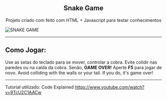 <h2 align="center">Snake Game</h2>
<p align="center">Projeto criado com feito com HTML + Javascript para testar conhecimentos</p>

![SNAKE GAME](https://user-images.githubusercontent.com/89283901/166855808-cadf90d3-b0f0-4a79-9723-30ef770b7226.gif)

---
## Como Jogar:

Use as setas do teclado para se mover, controlar a cobra.
Evite colidir nas paredes ou na calda da cobra. Senão, <strong>GAME OVER!</strong>
Aperte <strong>F5</strong> para jogar de novo.
Avoid colliding with the walls or your tail. If you do, it's game over!

---
Tutorial utilizado: Code Explained https://www.youtube.com/watch?v=9TcU2C1AACw

